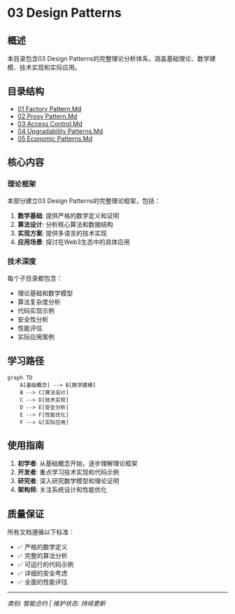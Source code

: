 # 03 Design Patterns

## 概述

本目录包含03 Design Patterns的完整理论分析体系，涵盖基础理论、数学建模、技术实现和实际应用。

## 目录结构

- [01 Factory Pattern.Md](01_Factory_Pattern.md/README.md)
- [02 Proxy Pattern.Md](02_Proxy_Pattern.md/README.md)
- [03 Access Control.Md](03_Access_Control.md/README.md)
- [04 Upgradability Patterns.Md](04_Upgradability_Patterns.md/README.md)
- [05 Economic Patterns.Md](05_Economic_Patterns.md/README.md)

## 核心内容

### 理论框架

本部分建立03 Design Patterns的完整理论框架，包括：

1. **数学基础**: 提供严格的数学定义和证明
2. **算法设计**: 分析核心算法和数据结构
3. **实现方案**: 提供多语言的技术实现
4. **应用场景**: 探讨在Web3生态中的具体应用

### 技术深度

每个子目录都包含：
- 理论基础和数学模型
- 算法复杂度分析
- 代码实现示例
- 安全性分析
- 性能评估
- 实际应用案例

## 学习路径

```mermaid
graph TD
    A[基础概念] --> B[数学建模]
    B --> C[算法设计]
    C --> D[技术实现]
    D --> E[安全分析]
    E --> F[性能优化]
    F --> G[实际应用]
```

## 使用指南

1. **初学者**: 从基础概念开始，逐步理解理论框架
2. **开发者**: 重点学习技术实现和代码示例
3. **研究者**: 深入研究数学模型和理论证明
4. **架构师**: 关注系统设计和性能优化

## 质量保证

所有文档遵循以下标准：
- ✅ 严格的数学定义
- ✅ 完整的算法分析
- ✅ 可运行的代码示例
- ✅ 详细的安全考虑
- ✅ 全面的性能评估

---

*类别: 智能合约 | 维护状态: 持续更新*
